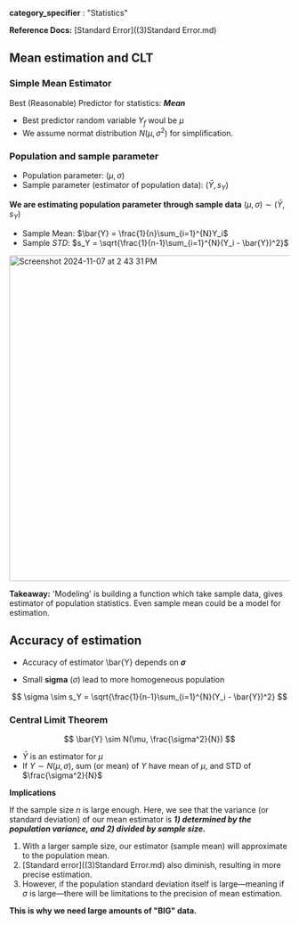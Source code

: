 **category_specifier** : "Statistics"

**Reference Docs:** [Standard Error]((3)Standard Error.md)

## Mean estimation and CLT

### Simple Mean Estimator

Best (Reasonable) Predictor for statistics: ***Mean***

* Best predictor random variable $Y_f$ woul be $\mu$
* We assume normat distribution $N(\mu, \sigma^2)$ for simplification.

### Population and sample parameter

* Population parameter: ($\mu, \sigma$)
* Sample parameter (estimator of population data):  ($\bar{Y}, s_Y$)

**We are estimating population parameter through sample data** $(\mu, \sigma) \sim (\bar{Y}, s_Y)$

* Sample Mean: $\bar{Y} = \frac{1}{n}\sum_{i=1}^{N}Y_i$
* Sample $STD$: $s_Y = \sqrt{\frac{1}{n-1}\sum_{i=1}^{N}(Y_i - \bar{Y})^2}$

<img width="585" alt="Screenshot 2024-11-07 at 2 43 31 PM" src="https://github.com/user-attachments/assets/be4dc335-990a-4d56-b239-89c898b4081d">

**Takeaway:** 'Modeling' is building a function which take sample data, gives estimator of population statistics. Even sample mean could be a model for estimation. 

## Accuracy of estimation

* Accuracy of estimator \bar{Y} depends on **$\sigma$**

- Small **sigma** ($\sigma$) lead to more homogeneous population

$$
\sigma \sim s_Y = \sqrt{\frac{1}{n-1}\sum_{i=1}^{N}(Y_i - \bar{Y})^2}
$$

### Central Limit Theorem

$$
\bar{Y} \sim N(\mu, \frac{\sigma^2}{N})
$$

* $\bar{Y}$ is an estimator for $\mu$
* If $Y \sim N(\mu, \sigma)$, sum (or mean) of $Y$ have mean of $\mu$, and $\text{STD}$ of $\frac{\sigma^2}{N}$

**Implications**

If the sample size $n$ is large enough. Here, we see that the variance (or standard deviation) of our mean estimator is ***1) determined by the population variance, and 2) divided by sample size.*** 

1. With a larger sample size, our estimator (sample mean) will approximate to the population mean.
2. [Standard error]((3)Standard Error.md) also diminish, resulting in more precise estimation.
3. However, if the population standard deviation itself is large—meaning if $\sigma$ is large—there will be limitations to the precision of mean estimation. 

 **This is why we need large amounts of "BIG" data.**
